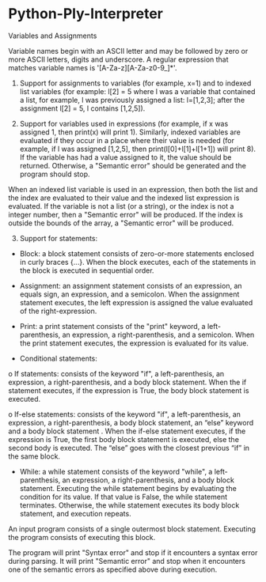 # Python-Ply-Interpreter
Variables and Assignments

Variable names begin with an ASCII letter and may be followed by zero or more ASCII letters, digits and underscore. A regular expression that matches variable names is '[A-Za-z][A-Za-z0-9_]*'.

1. Support for assignments to variables (for example, x=1) and to indexed list variables (for example: l[2] = 5 where l was a variable that contained a list, for example, l was previously assigned a list: l=[1,2,3]; after the assignment l[2] = 5, l contains [1,2,5]).

2. Support for variables used in expressions (for example, if x was assigned 1, then print(x) will print 1). Similarly, indexed variables are evaluated if they occur in a place where their value is needed (for example, if l was assigned [1,2,5], then print(l[0]+l[1]+l[1+1]) will print 8). If the variable has had a value assigned to it, the value should be returned. Otherwise, a "Semantic error" should be generated and the program should stop.

When an indexed list variable is used in an expression, then both the list and the index are evaluated to their value and the indexed list expression is evaluated. If the variable is not a list (or a string), or the index is not a integer number, then a "Semantic error" will be produced. If the index is outside the bounds of the array, a "Semantic error" will be produced.

3. Support for statements:

- Block: a block statement consists of zero-or-more statements enclosed in curly braces {...}. When the block executes, each of the statements in the block is executed in sequential order.

- Assignment: an assignment statement consists of an expression, an equals sign, an expression, and a semicolon. When the assignment statement executes, the left expression is assigned the value evaluated of the right-expression.

- Print: a print statement consists of the "print" keyword, a left-parenthesis, an expression, a right-parenthesis, and a semicolon. When the print statement executes, the expression is evaluated for its value.

- Conditional statements:

o If statements: consists of the keyword "if", a left-parenthesis, an expression, a right-parenthesis, and a body block statement. When the if statement executes, if the expression is True, the body block statement is executed.

o If-else statements: consists of the keyword "if", a left-parenthesis, an expression, a right-parenthesis, a body block statement, an “else” keyword and a body block statement . When the if-else statement executes, if the expression is True, the first body block statement is executed, else the second body is executed. The “else” goes with the closest previous “if” in the same block.

- While: a  while statement consists of the keyword "while", a left-parenthesis, an expression, a right-parenthesis, and a body block statement. Executing the while statement begins by evaluating the condition for its value. If that value is False, the while statement terminates. Otherwise, the while statement executes its body block statement, and execution repeats.

An input program consists of a single outermost block statement. Executing the program consists of executing this block.

The program will print "Syntax error" and stop if it encounters a syntax error during parsing. It will print "Semantic error" and stop when it encounters one of the semantic errors as specified above during execution.
